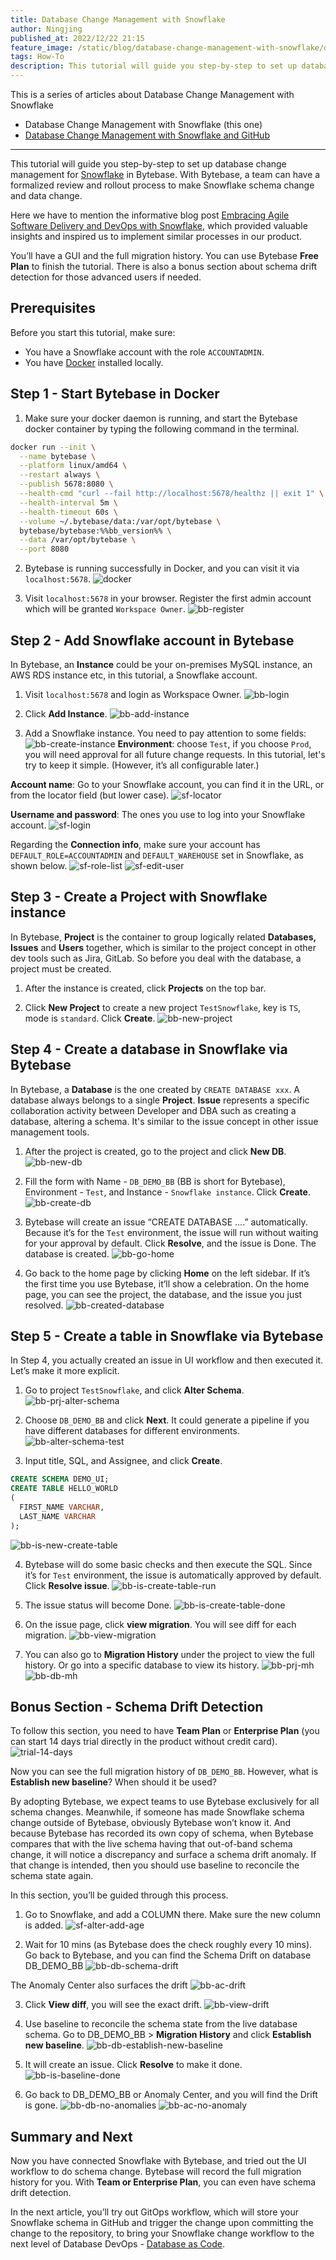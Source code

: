 ```yaml
---
title: Database Change Management with Snowflake
author: Ningjing
published_at: 2022/12/22 21:15
feature_image: /static/blog/database-change-management-with-snowflake/db-change-snowflake.webp
tags: How-To
description: This tutorial will guide you step-by-step to set up database change management for Snowflake in Bytebase. 
---
```


This is a series of articles about Database Change Management with Snowflake

- Database Change Management with Snowflake (this one)
- [Database Change Management with Snowflake and GitHub](/blog/database-change-management-with-snowflake-and-github)

---

This tutorial will guide you step-by-step to set up database change management for [Snowflake](https://www.snowflake.com/en/) in Bytebase. With Bytebase, a team can have a formalized review and rollout process to make Snowflake schema change and data change.

Here we have to mention the informative blog post [Embracing Agile Software Delivery and DevOps with Snowflake](https://www.snowflake.com/blog/embracing-agile-software-delivery-and-devops-with-snowflake/), which provided valuable insights and inspired us to implement similar processes in our product.

You’ll have a GUI and the full migration history. You can use Bytebase **Free Plan** to finish the tutorial. There is also a bonus section about schema drift detection for those advanced users if needed.

## Prerequisites

Before you start this tutorial, make sure:

- You have a Snowflake account with the role `ACCOUNTADMIN`.
- You have [Docker](https://www.docker.com/) installed locally.

## Step 1 - Start Bytebase in Docker

1. Make sure your docker daemon is running, and start the Bytebase docker container by typing the following command in the terminal.

````bash
docker run --init \
  --name bytebase \
  --platform linux/amd64 \
  --restart always \
  --publish 5678:8080 \
  --health-cmd "curl --fail http://localhost:5678/healthz || exit 1" \
  --health-interval 5m \
  --health-timeout 60s \
  --volume ~/.bytebase/data:/var/opt/bytebase \
  bytebase/bytebase:%%bb_version%% \
  --data /var/opt/bytebase \
  --port 8080
````

2. Bytebase is running successfully in Docker, and you can visit it via `localhost:5678`.
![docker](/static/blog/database-change-management-with-snowflake/docker.webp)

3. Visit `localhost:5678` in your browser. Register the first admin account which will be granted `Workspace Owner`.
![bb-register](/static/blog/database-change-management-with-snowflake/bb-register.webp)

## Step 2 - Add Snowflake account in Bytebase
In Bytebase, ​​an **Instance** could be your on-premises MySQL instance, an AWS RDS instance etc, in this tutorial, a Snowflake account.

1. Visit `localhost:5678` and login as Workspace Owner.
![bb-login](/static/blog/database-change-management-with-snowflake/bb-login.webp)

2. Click **Add Instance**.
![bb-add-instance](/static/blog/database-change-management-with-snowflake/bb-add-instance.webp)

3. Add a Snowflake instance. You need to pay attention to some fields:
![bb-create-instance](/static/blog/database-change-management-with-snowflake/bb-create-instance.webp)
**Environment**: choose `Test`, if you choose `Prod`, you will need approval for all future change requests. In this tutorial, let's try to keep it simple. (However, it’s all configurable later.)

**Account name**: Go to your Snowflake account, you can find it in the URL, or from the locator field (but lower case).
![sf-locator](/static/blog/database-change-management-with-snowflake/sf-locator.webp)

**Username and password**: The ones you use to log into your Snowflake account.
![sf-login](/static/blog/database-change-management-with-snowflake/sf-login.webp)

Regarding the **Connection info**,  make sure your account has `DEFAULT_ROLE=ACCOUNTADMIN` and `DEFAULT_WAREHOUSE` set in Snowflake, as shown below.
![sf-role-list](/static/blog/database-change-management-with-snowflake/sf-role-list.webp)
![sf-edit-user](/static/blog/database-change-management-with-snowflake/sf-edit-user.webp)

## Step 3 - Create a Project with Snowflake instance

In Bytebase, **Project** is the container to group logically related **Databases, Issues** and **Users** together, which is similar to the project concept in other dev tools such as Jira, GitLab. So before you deal with the database, a project must be created.

1. After the instance is created, click **Projects** on the top bar.

2. Click **New Project** to create a new project `TestSnowflake`, key is `TS`, mode is `standard`. Click **Create**.
![bb-new-project](/static/blog/database-change-management-with-snowflake/bb-new-project.webp)

## Step 4 - Create a database in Snowflake via Bytebase

In Bytebase, a **Database** is the one created by `CREATE DATABASE xxx`. A database always belongs to a single **Project**. **Issue** represents a specific collaboration activity between Developer and DBA such as creating a database, altering a schema. It's similar to the issue concept in other issue management tools.

1. After the project is created, go to the project and click **New DB**.
![bb-new-db](/static/blog/database-change-management-with-snowflake/bb-new-db.webp)

1. Fill the form with Name - `DB_DEMO_BB` (BB is short for Bytebase), Environment - `Test`, and Instance - `Snowflake instance`. Click **Create**.
![bb-create-db](/static/blog/database-change-management-with-snowflake/bb-create-db.webp)

1. Bytebase will create an issue “CREATE DATABASE ….” automatically. Because it’s for the `Test` environment, the issue will run without waiting for your approval by default. Click **Resolve**, and the issue is Done. The database is created.
![bb-go-home](/static/blog/database-change-management-with-snowflake/bb-go-home.webp)

1. Go back to the home page by clicking **Home** on the left sidebar. If it’s the first time you use Bytebase, it’ll show a celebration. On the home page, you can see the project, the database, and the issue you just resolved.
![bb-created-database](/static/blog/database-change-management-with-snowflake/bb-created-database.webp)

## Step 5 - Create a table in Snowflake via Bytebase

In Step 4, you actually created an issue in UI workflow and then executed it. Let’s make it more explicit.

1. Go to project `TestSnowflake`, and click **Alter Schema**.
![bb-prj-alter-schema](/static/blog/database-change-management-with-snowflake/bb-prj-alter-schema.webp)

2. Choose `DB_DEMO_BB` and click **Next**. It could generate a pipeline if you have different databases for different environments.
![bb-alter-schema-test](/static/blog/database-change-management-with-snowflake/bb-alter-schema-test.webp)

3. Input title, SQL, and Assignee, and click **Create**.
````sql
CREATE SCHEMA DEMO_UI;
CREATE TABLE HELLO_WORLD
(
  FIRST_NAME VARCHAR,
  LAST_NAME VARCHAR
);
````
![bb-is-new-create-table](/static/blog/database-change-management-with-snowflake/bb-is-new-create-table.webp)

4. Bytebase will do some basic checks and then execute the SQL. Since it’s for `Test` environment, the issue is automatically approved by default. Click **Resolve issue**.
![bb-is-create-table-run](/static/blog/database-change-management-with-snowflake/bb-is-create-table-run.webp)

5. The issue status will become Done.
![bb-is-create-table-done](/static/blog/database-change-management-with-snowflake/bb-is-create-table-done.webp)

6. On the issue page, click **view migration**. You will see diff for each migration.
![bb-view-migration](/static/blog/database-change-management-with-snowflake/bb-view-migration.webp)

7. You can also go to **Migration History** under the project to view the full history. Or go into a specific database to view its history.
![bb-prj-mh](/static/blog/database-change-management-with-snowflake/bb-prj-mh.webp)
![bb-db-mh](/static/blog/database-change-management-with-snowflake/bb-db-mh.webp)

## Bonus Section - Schema Drift Detection

To follow this section, you need to have **Team Plan** or **Enterprise Plan** (you can start 14 days trial directly in the product without credit card).
![trial-14-days](/static/blog/database-change-management-with-snowflake/trial-14-days.webp)

Now you can see the full migration history of `DB_DEMO_BB`. However, what is **Establish new baseline**? When should it be used?

By adopting Bytebase, we expect teams to use Bytebase exclusively for all schema changes. Meanwhile, if someone has made Snowflake schema change outside of Bytebase, obviously Bytebase won’t know it. And because Bytebase has recorded its own copy of schema, when Bytebase compares that with the live schema having that out-of-band schema change, it will notice a discrepancy and surface a schema drift anomaly. If that change is intended, then you should use baseline to reconcile the schema state again.

In this section, you’ll be guided through this process.

1. Go to Snowflake, and add a COLUMN there. Make sure the new column is added.
![sf-alter-add-age](/static/blog/database-change-management-with-snowflake/sf-alter-add-age.webp)

2. Wait for 10 mins (as Bytebase does the check roughly every 10 mins). Go back to Bytebase, and you can find the Schema Drift on database DB_DEMO_BB
![bb-db-schema-drift](/static/blog/database-change-management-with-snowflake/bb-db-schema-drift.webp)

The Anomaly Center also surfaces the drift
![bb-ac-drift](/static/blog/database-change-management-with-snowflake/bb-ac-drift.webp)

3. Click **View diff**, you will see the exact drift.
![bb-view-drift](/static/blog/database-change-management-with-snowflake/bb-view-drift.webp)

4. Use baseline to reconcile the schema state from the live database schema. Go to DB_DEMO_BB > **Migration History** and click **Establish new baseline**.
![bb-db-establish-new-baseline](/static/blog/database-change-management-with-snowflake/bb-db-establish-new-baseline.webp)

5. It will create an issue. Click **Resolve** to make it done.
![bb-is-baseline-done](/static/blog/database-change-management-with-snowflake/bb-is-baseline-done.webp)

6. Go back to DB_DEMO_BB or Anomaly Center, and you will find the Drift is gone.
![bb-db-no-anomalies](/static/blog/database-change-management-with-snowflake/bb-db-no-anomalies.webp)
![bb-ac-no-anomaly](/static/blog/database-change-management-with-snowflake/bb-ac-no-anomaly.webp)

## Summary and Next

Now you have connected Snowflake with Bytebase, and tried out the UI workflow to do schema change. Bytebase will record the full migration history for you. With **Team or Enterprise Plan**, you can even have schema drift detection.

In the next article, you’ll try out GitOps workflow, which will store your Snowflake schema in GitHub and trigger the change upon committing the change to the repository, to bring your Snowflake change workflow to the next level of Database DevOps - [Database as Code](/blog/database-as-code).
